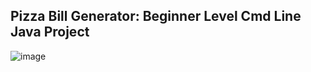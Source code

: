 ## Pizza Bill Generator: Beginner Level Cmd Line Java Project

![image](https://github.com/vaheedsk36/PizzaBillGenerator/assets/72762824/84c2c1b3-ab75-4b2e-8f3c-54b4a9431468)
